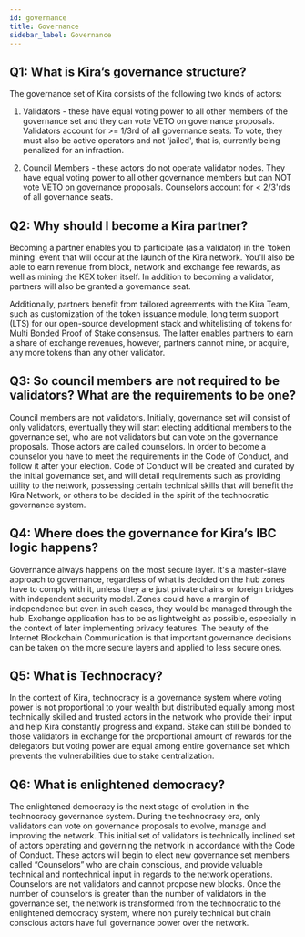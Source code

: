 ```yaml
---
id: governance
title: Governance
sidebar_label: Governance
---
```


## Q1: What is Kira’s governance structure?

The governance set of Kira consists of the following two kinds of actors:

1. Validators - these have equal voting power to all other members of the governance set and they 
   can vote VETO on governance proposals. Validators account for >= 1/3rd of all governance seats. 
   To vote, they must also be active operators and not 'jailed', that is, currently being penalized 
   for an infraction. 

2. Council Members - these actors do not operate validator nodes. They have equal voting power to all other governance 
   members but can NOT vote VETO on governance proposals. Counselors account for < 2/3'rds of all governance seats.

## Q2: Why should I become a Kira partner?

Becoming a partner enables you to participate (as a validator) in the 'token mining'
event that will occur at the launch of the Kira network. You'll also be able to earn revenue from block, 
network and exchange fee rewards, as well as mining the KEX token itself. In addition to becoming a validator, 
partners will also be granted a governance seat. 

Additionally, partners benefit from tailored agreements with the Kira Team, such as 
customization of the token issuance module, long term support (LTS) for our open-source 
development stack and whitelisting of tokens for Multi Bonded Proof of Stake consensus. The 
latter enables partners to earn a share of exchange revenues, however, partners cannot mine, or acquire, 
any more tokens than any other validator.

## Q3: So council members are not required to be validators? What are the requirements to be one?

Council members are not validators. Initially, governance set will consist of only
validators, eventually they will start electing additional members to the governance set, who are
not validators but can vote on the governance proposals. Those actors are called counselors. In
order to become a counselor you have to meet the requirements in the Code of Conduct, and
follow it after your election. Code of Conduct will be created and curated by the initial
governance set, and will detail requirements such as providing utility to the network, possessing
certain technical skills that will benefit the Kira Network, or others to be decided in the spirit of
the technocratic governance system.

## Q4: Where does the governance for Kira’s IBC logic happens?

Governance always happens on the most secure layer. It's a master-slave approach to
governance, regardless of what is decided on the hub zones have to comply with it, unless they
are just private chains or foreign bridges with independent security model.
Zones could have a margin of independence but even in such cases, they would be managed
through the hub. Exchange application has to be as lightweight as possible, especially in the
context of later implementing privacy features. The beauty of the Internet Blockchain Communication
is that important governance decisions can be taken on the more secure layers and applied to
less secure ones.

## Q5: What is Technocracy?

In the context of Kira, technocracy is a governance system where voting power is not
proportional to your wealth but distributed equally among most technically skilled and trusted
actors in the network who provide their input and help Kira constantly progress and expand.
Stake can still be bonded to those validators in exchange for the proportional amount of rewards for
the delegators but voting power are equal among entire governance set which prevents the
vulnerabilities due to stake centralization.

## Q6: What is enlightened democracy?

The enlightened democracy is the next stage of evolution in the technocracy governance
system. During the technocracy era, only validators can vote on governance proposals to evolve, manage and improving the network. This initial set of validators is
technically inclined set of actors operating and governing the network in accordance with the Code
of Conduct. These actors will begin to elect new governance set members called “Counselors”
who are chain conscious, and provide valuable technical and nontechnical input in regards to
the network operations. Counselors are not validators and cannot propose new blocks. Once
the number of counselors is greater than the number of validators in the governance set, the
network is transformed from the technocratic to the enlightened democracy system, where non
purely technical but chain conscious actors have full governance power over the network.
